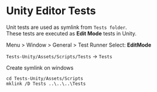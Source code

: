 

# Unity Editor Tests

Unit tests are used as symlink from `Tests folder`.  
These tests are executed as **Edit Mode** tests in Unity.


Menu > Window > General > Test Runner
Select: **EditMode**

`Tests-Unity/Assets/Scripts/Tests` -> `Tests`

Create symlink on windows
```
cd Tests-Unity/Assets/Scripts
mklink /D Tests ..\..\..\Tests
```